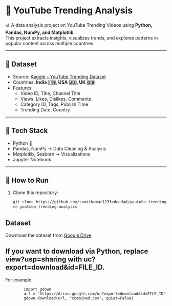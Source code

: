 # 🎥 YouTube Trending Analysis  

📊 A data analysis project on YouTube Trending Videos using **Python, Pandas, NumPy, and Matplotlib**.  
This project extracts insights, visualizes trends, and explores patterns in popular content across multiple countries.  

---

## 📂 Dataset  
- Source: [Kaggle – YouTube Trending Dataset](https://www.kaggle.com/datasets/rsrishav/youtube-trending-video-dataset)  
- Countries: **India 🇮🇳, USA 🇺🇸, UK 🇬🇧**  
- Features:  
  - Video ID, Title, Channel Title  
  - Views, Likes, Dislikes, Comments  
  - Category ID, Tags, Publish Time  
  - Trending Date, Country  

---

## 🔧 Tech Stack  
- Python 🐍  
- Pandas, NumPy → Data Cleaning & Analysis  
- Matplotlib, Seaborn → Visualizations  
- Jupyter Notebook  

---

## 🚀 How to Run  

1. Clone this repository:  
   ```bash
   git clone https://github.com/sumitkumar1233edeedad/youtube-trending-analysis.git
   cd youtube-trending-analysis

## Dataset
Download the dataset from [Google Drive](https://drive.google.com/drive/folders/1LzXfZd_964J74z3KaPhEZV76nG2jLnGY?usp=drive_link)


## If you want to download via Python, replace view?usp=sharing with uc?export=download&id=FILE_ID.
For example:

            import gdown
            url = "https://drive.google.com/uc?export=download&id=FILE_ID"
            gdown.download(url, "combined.csv", quiet=False)
